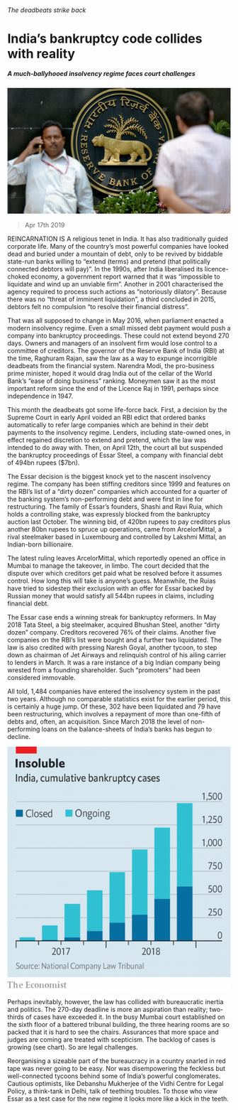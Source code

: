 ###### The deadbeats strike back

# India’s bankruptcy code collides with reality 

##### A much-ballyhooed insolvency regime faces court challenges 

![image](images/20190420_WBP502.jpg) 

> Apr 17th 2019 

REINCARNATION IS A religious tenet in India. It has also traditionally guided corporate life. Many of the country’s most powerful companies have looked dead and buried under a mountain of debt, only to be revived by biddable state-run banks willing to “extend (terms) and pretend (that politically connected debtors will pay)”. In the 1990s, after India liberalised its licence-choked economy, a government report warned that it was “impossible to liquidate and wind up an unviable firm”. Another in 2001 characterised the agency required to process such actions as “notoriously dilatory”. Because there was no “threat of imminent liquidation”, a third concluded in 2015, debtors felt no compulsion “to resolve their financial distress”. 

That was all supposed to change in May 2016, when parliament enacted a modern insolvency regime. Even a small missed debt payment would push a company into bankruptcy proceedings. These could not extend beyond 270 days. Owners and managers of an insolvent firm would lose control to a committee of creditors. The governor of the Reserve Bank of India (RBI) at the time, Raghuram Rajan, saw the law as a way to expunge incorrigible deadbeats from the financial system. Narendra Modi, the pro-business prime minister, hoped it would drag India out of the cellar of the World Bank’s “ease of doing business” ranking. Moneymen saw it as the most important reform since the end of the Licence Raj in 1991, perhaps since independence in 1947. 

This month the deadbeats got some life-force back. First, a decision by the Supreme Court in early April voided an RBI edict that ordered banks automatically to refer large companies which are behind in their debt payments to the insolvency regime. Lenders, including state-owned ones, in effect regained discretion to extend and pretend, which the law was intended to do away with. Then, on April 12th, the court all but suspended the bankruptcy proceedings of Essar Steel, a company with financial debt of 494bn rupees ($7bn). 

The Essar decision is the biggest knock yet to the nascent insolvency regime. The company has been stiffing creditors since 1999 and features on the RBI’s list of a “dirty dozen” companies which accounted for a quarter of the banking system’s non-performing debt and were first in line for restructuring. The family of Essar’s founders, Shashi and Ravi Ruia, which holds a controlling stake, was expressly blocked from the bankruptcy auction last October. The winning bid, of 420bn rupees to pay creditors plus another 80bn rupees to spruce up operations, came from ArcelorMittal, a rival steelmaker based in Luxembourg and controlled by Lakshmi Mittal, an Indian-born billionaire. 

The latest ruling leaves ArcelorMittal, which reportedly opened an office in Mumbai to manage the takeover, in limbo. The court decided that the dispute over which creditors get paid what be resolved before it assumes control. How long this will take is anyone’s guess. Meanwhile, the Ruias have tried to sidestep their exclusion with an offer for Essar backed by Russian money that would satisfy all 544bn rupees in claims, including financial debt. 

The Essar case ends a winning streak for bankruptcy reformers. In May 2018 Tata Steel, a big steelmaker, acquired Bhushan Steel, another “dirty dozen” company. Creditors recovered 76% of their claims. Another five companies on the RBI’s list were bought and a further two liquidated. The law is also credited with pressing Naresh Goyal, another tycoon, to step down as chairman of Jet Airways and relinquish control of his ailing carrier to lenders in March. It was a rare instance of a big Indian company being wrested from a founding shareholder. Such “promoters” had been considered immovable. 

All told, 1,484 companies have entered the insolvency system in the past two years. Although no comparable statistics exist for the earlier period, this is certainly a huge jump. Of these, 302 have been liquidated and 79 have been restructuring, which involves a repayment of more than one-fifth of debts and, often, an acquisition. Since March 2018 the level of non-performing loans on the balance-sheets of India’s banks has begun to decline. 

![image](images/20190420_WBC743.png) 

Perhaps inevitably, however, the law has collided with bureaucratic inertia and politics. The 270-day deadline is more an aspiration than reality; two-thirds of cases have exceeded it. In the busy Mumbai court established on the sixth floor of a battered tribunal building, the three hearing rooms are so packed that it is hard to see the chairs. Assurances that more space and judges are coming are treated with scepticism. The backlog of cases is growing (see chart). So are legal challenges. 

Reorganising a sizeable part of the bureaucracy in a country snarled in red tape was never going to be easy. Nor was disempowering the feckless but well-connected tycoons behind some of India’s powerful conglomerates. Cautious optimists, like Debanshu Mukherjee of the Vidhi Centre for Legal Policy, a think-tank in Delhi, talk of teething troubles. To those who view Essar as a test case for the new regime it looks more like a kick in the teeth. 

